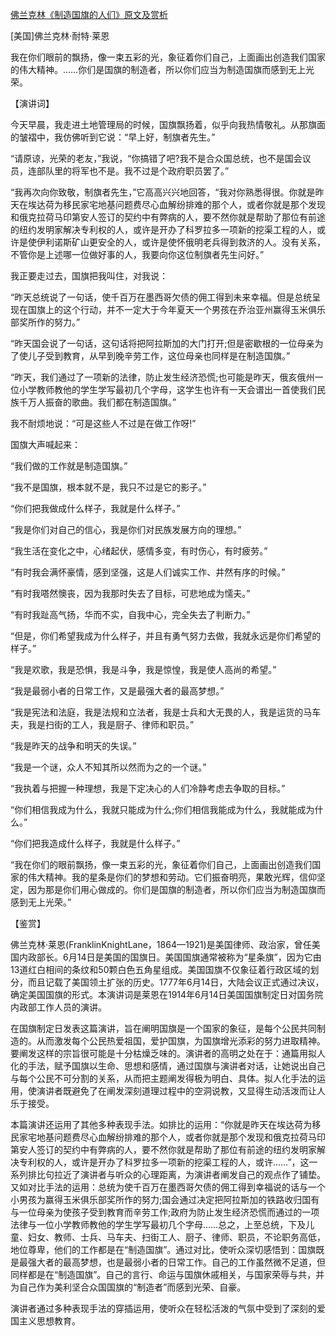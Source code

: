 [佛兰克林《制造国旗的人们》原文及赏析](https://www.vrrw.net/wx/14493.html)

[美国]佛兰克林·耐特·莱恩

我在你们眼前的飘扬，像一束五彩的光，象征着你们自己，上面画出创造我们国家的伟大精神。……你们是国旗的制造者，所以你们应当为制造国旗而感到无上光荣。

【演讲词】

今天早晨，我走进土地管理局的时候，国旗飘扬着，似乎向我热情敬礼。从那旗面的皱褶中，我仿佛听到它说：“早上好，制旗者先生。”

“请原谅，光荣的老友，”我说，“你搞错了吧?我不是合众国总统，也不是国会议员，连部队里的将军也不是。我不过是个政府职员罢了。”

“我再次向你致敬，制旗者先生，”它高高兴兴地回答，“我对你熟悉得很。你就是昨天在埃达荷为移民家宅地基问题费尽心血解纷排难的那个人，或者你就是那个发现和俄克拉荷马印第安人签订的契约中有弊病的人，要不然你就是帮助了那位有前途的纽约发明家解决专利权的人，或许是开办了科罗拉多一项新的挖渠工程的人，或许是使伊利诺斯矿山更安全的人，或许是使怀俄明老兵得到救济的人。没有关系，不管你是上述哪一位做好事的人，我要向你这位制旗者先生问好。”

我正要走过去，国旗把我叫住，对我说：

“昨天总统说了一句话，使千百万在墨西哥欠债的佣工得到未来幸福。但是总统呈现在国旗上的这个行动，并不一定大于今年夏天一个男孩在乔治亚州赢得玉米俱乐部奖所作的努力。”

“昨天国会说了一句话，这句话将把阿拉斯加的大门打开;但是密歇根的一位母亲为了使儿子受到教育，从早到晚辛劳工作，这位母亲也同样是在制造国旗。”

“昨天，我们通过了一项新的法律，防止发生经济恐慌;也可能是昨天，俄亥俄州一位小学教师教他的学生学写最初几个字母，这学生也许有一天会谱出一首使我们民族千万人振奋的歌曲。我们都在制造国旗。”

我不耐烦地说：“可是这些人不过是在做工作呀!”

国旗大声喊起来：

“我们做的工作就是制造国旗。”

“我不是国旗，根本就不是，我只不过是它的影子。”

“你们把我做成什么样子，我就是什么样子。”

“我是你们对自己的信心，我是你们对民族发展方向的理想。”

“我生活在变化之中，心绪起伏，感情多变，有时伤心，有时疲劳。”

“有时我会满怀豪情，感到坚强，这是人们诚实工作、井然有序的时候。”

“有时我嗒然懊丧，因为我那时失去了目标，可悲地成为懦夫。”

“有时我趾高气扬，华而不实，自我中心，完全失去了判断力。”

“但是，你们希望我成为什么样子，并且有勇气努力去做，我就永远是你们希望的样子。”

“我是欢歌，我是恐惧，我是斗争，我是惊惶，我是使人高尚的希望。”

“我是最弱小者的日常工作，又是最强大者的最高梦想。”

“我是宪法和法庭，我是法规和立法者，我是士兵和大无畏的人，我是运货的马车夫，我是扫街的工人，我是厨子、律师和职员。”

“我是昨天的战争和明天的失误。”

“我是一个谜，众人不知其所以然而为之的一个谜。”

“我执着与把握一种理想，我是下定决心的人们冷静考虑去争取的目标。”

“你们相信我成为什么，我就只能成为什么;你们相信我能成为什么，我就能成为什么。”

“你们把我造成什么样子，我就是什么样子。”

“我在你们的眼前飘扬，像一束五彩的光，象征着你们自己，上面画出创造我们国家的伟大精神。我的星条是你们的梦想和劳动。它们振奋明亮，果敢光辉，信仰坚定，因为那是你们用心做成的。你们是国旗的制造者，所以你们应当为制造国旗而感到无上光荣。”



【鉴赏】

佛兰克林·莱恩(FranklinKnightLane，1864—1921)是美国律师、政治家，曾任美国内政部长。6月14日是美国的国旗日。美国国旗通常被称为“星条旗”，因为它由13道红白相间的条纹和50颗白色五角星组成。美国国旗不仅象征着行政区域的划分，而且记载了美国领土扩张的历史。1777年6月14日，大陆会议正式通过决议，确定美国国旗的形式。本演讲词是莱恩在1914年6月14日美国国旗制定日对国务院内政部工作人员的演讲。

在国旗制定日发表这篇演讲，旨在阐明国旗是一个国家的象征，是每个公民共同制造的。从而激发每个公民热爱祖国，爱护国旗，为国旗增光添彩的努力进取精神。要阐发这样的宗旨很可能是十分枯燥乏味的。演讲者的高明之处在于：通篇用拟人化的手法，赋予国旗以生命、思想和感情，通过国旗与演讲者对话，让她说出自己与每个公民不可分割的关系，从而把主题阐发得极为明白、具体。拟人化手法的运用，使演讲者既避免了在阐发深刻道理过程中的空洞说教，又显得生动活泼而让人乐于接受。

本篇演讲还运用了其他多种表现手法。如排比的运用：“你就是昨天在埃达荷为移民家宅地基问题费尽心血解纷排难的那个人，或者你就是那个发现和俄克拉荷马印第安人签订的契约中有弊病的人，要不然你就是帮助了那位有前途的纽约发明家解决专利权的人，或许是开办了科罗拉多一项新的挖渠工程的人，或许……”，这一系列排比句拉近了演讲者与听众的心理距离，为演讲者阐发自己的观点作了铺垫。又如对比手法的运用：总统为使千百万在墨西哥欠债的佣工得到幸福说的话与一个小男孩为赢得玉米俱乐部奖所作的努力;国会通过决定把阿拉斯加的铁路收归国有与一位母亲为使孩子受到教育而辛劳工作;政府为防止发生经济恐慌而通过的一项法律与一位小学教师教他的学生学写最初几个字母……总之，上至总统，下及儿童、妇女、教师、士兵、马车夫、扫街工人、厨子、律师、职员，不论职务高低，地位尊卑，他们的工作都是在“制造国旗”。通过对比，使听众深切感悟到：国旗既是最强大者的最高梦想，也是最弱小者的日常工作。自己的工作虽然微不足道，但同样都是在“制造国旗”。自己的言行、命运与国旗休戚相关，与国家荣辱与共，并为自己作为美利坚合众国国旗的“制造者”而感到光荣、自豪。

演讲者通过多种表现手法的穿插运用，使听众在轻松活泼的气氛中受到了深刻的爱国主义思想教育。

